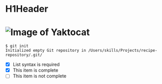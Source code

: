 # H1Header
# ![Image of Yaktocat](https://octodex.github.com/images/yaktocat.png)
```
$ git init
Initialized empty Git repository in /Users/skills/Projects/recipe-repository/.git/
``` 
- [x] List syntax is required
- [x] This item is complete
- [ ] This item is not complete
